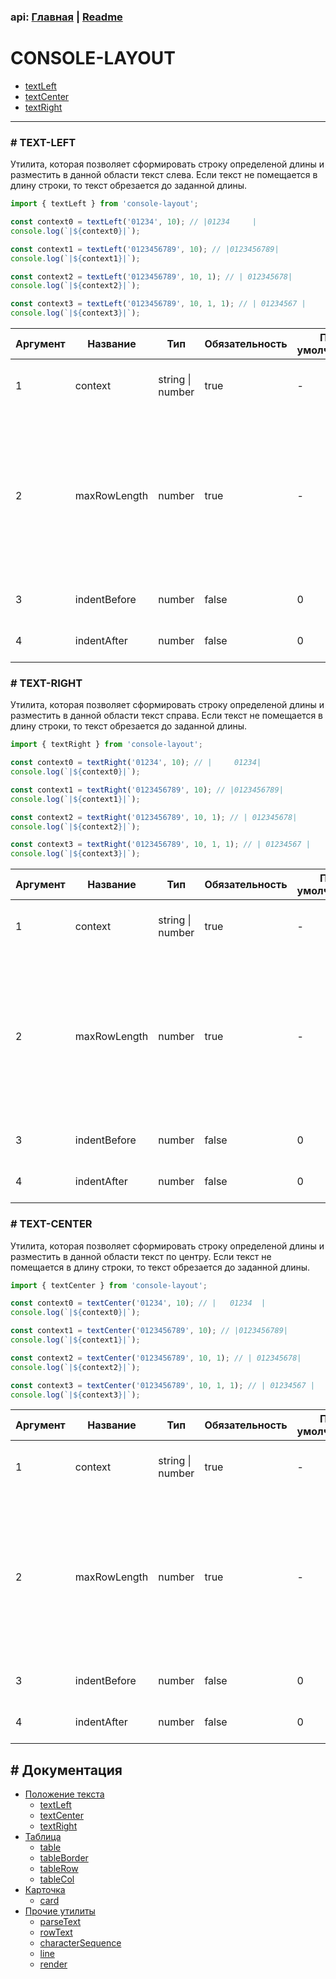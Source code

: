 ### api: [Главная](./../../README.md) | [Readme](./../README-RU.md)

# CONSOLE-LAYOUT

- [textLeft](./api/TEXT-ALIGN-RU.md#text-left)
- [textCenter](./api/TEXT-ALIGN-RU.md#text-center)
- [textRight](./api/TEXT-ALIGN-RU.md#text-right)

---

### # TEXT-LEFT

Утилита, которая позволяет сформировать строку определеной длины и разместить в данной области текст слева. Если текст не помещается в длину строки, то текст обрезается до заданной длины.

```ts
import { textLeft } from 'console-layout';

const context0 = textLeft('01234', 10); // |01234     |
console.log(`|${context0}|`);

const context1 = textLeft('0123456789', 10); // |0123456789|
console.log(`|${context1}|`);

const context2 = textLeft('0123456789', 10, 1); // | 012345678|
console.log(`|${context2}|`);

const context3 = textLeft('0123456789', 10, 1, 1); // | 01234567 |
console.log(`|${context3}|`);
```

| Аргумент | Название     | Тип              | Обязательность | По умолчанию | Описание                                                                                                                                 |
| -------- | ------------ | ---------------- | -------------- | ------------ | ---------------------------------------------------------------------------------------------------------------------------------------- |
| 1        | context      | string \| number | true           | -            | текст, который надо разместить, в строке                                                                                                 |
| 2        | maxRowLength | number           | true           | -            | формирует строку определенной длины, на которой размещается текст. Если текст не помещаетcя, то обрезается результат до указанной длины. |
| 3        | indentBefore | number           | false          | 0            | дополнительный отступ перед текстом                                                                                                      |
| 4        | indentAfter  | number           | false          | 0            | дополнительный отступ после текстом                                                                                                      |

### # TEXT-RIGHT

Утилита, которая позволяет сформировать строку определеной длины и разместить в данной области текст справа. Если текст не помещается в длину строки, то текст обрезается до заданной длины.

```ts
import { textRight } from 'console-layout';

const context0 = textRight('01234', 10); // |     01234|
console.log(`|${context0}|`);

const context1 = textRight('0123456789', 10); // |0123456789|
console.log(`|${context1}|`);

const context2 = textRight('0123456789', 10, 1); // | 012345678|
console.log(`|${context2}|`);

const context3 = textRight('0123456789', 10, 1, 1); // | 01234567 |
console.log(`|${context3}|`);
```

| Аргумент | Название     | Тип              | Обязательность | По умолчанию | Описание                                                                                                                                 |
| -------- | ------------ | ---------------- | -------------- | ------------ | ---------------------------------------------------------------------------------------------------------------------------------------- |
| 1        | context      | string \| number | true           | -            | текст, который надо разместить, в строке                                                                                                 |
| 2        | maxRowLength | number           | true           | -            | формирует строку определенной длины, на которой размещается текст. Если текст не помещаетcя, то обрезается результат до указанной длины. |
| 3        | indentBefore | number           | false          | 0            | дополнительный отступ перед текстом                                                                                                      |
| 4        | indentAfter  | number           | false          | 0            | дополнительный отступ после текстом                                                                                                      |

### # TEXT-CENTER

Утилита, которая позволяет сформировать строку определеной длины и разместить в данной области текст по центру. Если текст не помещается в длину строки, то текст обрезается до заданной длины.

```ts
import { textCenter } from 'console-layout';

const context0 = textCenter('01234', 10); // |   01234  |
console.log(`|${context0}|`);

const context1 = textCenter('0123456789', 10); // |0123456789|
console.log(`|${context1}|`);

const context2 = textCenter('0123456789', 10, 1); // | 012345678|
console.log(`|${context2}|`);

const context3 = textCenter('0123456789', 10, 1, 1); // | 01234567 |
console.log(`|${context3}|`);
```

| Аргумент | Название     | Тип              | Обязательность | По умолчанию | Описание                                                                                                                                 |
| -------- | ------------ | ---------------- | -------------- | ------------ | ---------------------------------------------------------------------------------------------------------------------------------------- |
| 1        | context      | string \| number | true           | -            | текст, который надо разместить, в строке                                                                                                 |
| 2        | maxRowLength | number           | true           | -            | формирует строку определенной длины, на которой размещается текст. Если текст не помещаетcя, то обрезается результат до указанной длины. |
| 3        | indentBefore | number           | false          | 0            | дополнительный отступ перед текстом                                                                                                      |
| 4        | indentAfter  | number           | false          | 0            | дополнительный отступ после текстом                                                                                                      |

## # Документация

- [Положение текста](./api/TEXT-ALIGN-RU.md)
  - [textLeft](./api/TEXT-ALIGN-RU.md#text-left)
  - [textCenter](./api/TEXT-ALIGN-RU.md#text-center)
  - [textRight](./api/TEXT-ALIGN-RU.md#text-right)
- [Таблица](./api/TABLE-RU.md)
  - [table](./api/TABLE-RU.md#table)
  - [tableBorder](./api/TABLE-RU.md#table-border)
  - [tableRow](./api/TABLE-RU.md#table-row)
  - [tableCol](./api/TABLE-RU.md#table-col)
- [Карточка](./api/CARD-RU.md)
  - [card](./api/CARD-RU.md#card)
- [Прочие утилиты](./api/OTHER-RU.md)
  - [parseText](./api/OTHER-RU.md#parse-text)
  - [rowText](./api/OTHER-RU.md#row-text)
  - [characterSequence](./api/OTHER-RU.md#character-sequence)
  - [line](./api/OTHER-RU.md#line)
  - [render](./api/OTHER-RU.md#render)
